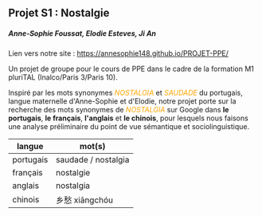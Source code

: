 ## Projet S1 : **Nostalgie**
##### *Anne-Sophie Foussat*, *Elodie Esteves*, *Ji An*

Lien vers notre site : https://annesophie148.github.io/PROJET-PPE/ 

Un projet de groupe pour le cours de PPE dans le cadre de la formation M1 pluriTAL (Inalco/Paris 3/Paris 10).  

Inspiré par les mots synonymes <font color="orange">*NOSTALGIA*</font> et <font color="orange">*SAUDADE*</font> du portugais, langue maternelle d'Anne-Sophie et d'Elodie, notre projet porte sur la recherche des mots synonymes de <font color="orange">*NOSTALGIA*</font> sur Google dans **le portugais**, **le français**, **l'anglais** et **le chinois**, pour lesquels nous faisons une analyse préliminaire du point de vue sémantique et sociolinguistique.

<center>

langue | mot(s)
--- | ---  
portugais | saudade / nostalgia
français | nostalgie
anglais | nostalgia
chinois | 乡愁 xiāngchóu

</center>
